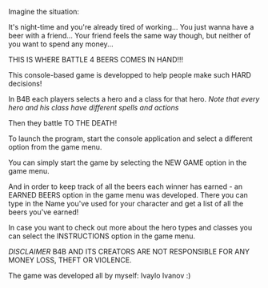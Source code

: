 Imagine the situation:

It's night-time and you're already tired of working...
You just wanna have a beer with a friend...
Your friend feels the same way though, but neither of you want to spend any money...

THIS IS WHERE BATTLE 4 BEERS COMES IN HAND!!!

This console-based game is developped to help people make such HARD decisions!

In B4B each players selects a hero and a class for that hero.
*Note that every hero and his class have different spells and actions*

Then they battle TO THE DEATH!

To launch the program, start the console application and select a different option from the game menu.

You can simply start the game by selecting the NEW GAME option in the game menu.

And in order to keep track of all the beers each winner has earned - an EARNED BEERS option in the game menu was developed.
There you can type in the Name you've used for your character and get a list of all the beers you've earned!

In case you want to check out more about the hero types and classes you can select the INSTRUCTIONS option in the game menu.

*DISCLAIMER*
B4B AND ITS CREATORS ARE NOT RESPONSIBLE FOR ANY MONEY LOSS, THEFT OR VIOLENCE.

The game was developed all by myself: Ivaylo Ivanov :)
